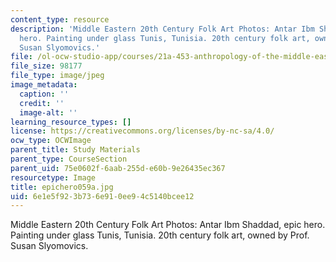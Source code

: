 ```yaml
---
content_type: resource
description: 'Middle Eastern 20th Century Folk Art Photos: Antar Ibm Shaddad, epic
  hero. Painting under glass Tunis, Tunisia. 20th century folk art, owned by Prof.
  Susan Slyomovics.'
file: /ol-ocw-studio-app/courses/21a-453-anthropology-of-the-middle-east-spring-2004/6e1e5f923b736e910ee94c5140bcee12_epichero059a.jpg
file_size: 98177
file_type: image/jpeg
image_metadata:
  caption: ''
  credit: ''
  image-alt: ''
learning_resource_types: []
license: https://creativecommons.org/licenses/by-nc-sa/4.0/
ocw_type: OCWImage
parent_title: Study Materials
parent_type: CourseSection
parent_uid: 75e0602f-6aab-255d-e60b-9e26435ec367
resourcetype: Image
title: epichero059a.jpg
uid: 6e1e5f92-3b73-6e91-0ee9-4c5140bcee12
---
```

Middle Eastern 20th Century Folk Art Photos: Antar Ibm Shaddad, epic hero. Painting under glass Tunis, Tunisia. 20th century folk art, owned by Prof. Susan Slyomovics.